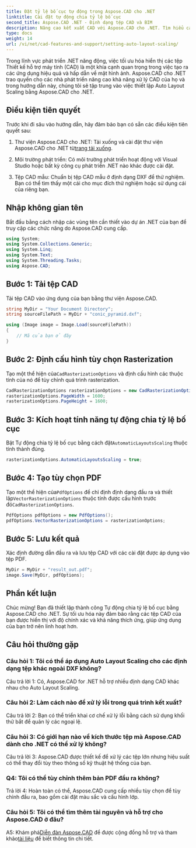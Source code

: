 ```yaml
---
title: Đặt tỷ lệ bố cục tự động trong Aspose.CAD cho .NET
linktitle: Cài đặt tự động chia tỷ lệ bố cục
second_title: Aspose.CAD .NET - Định dạng tệp CAD và BIM
description: Nâng cao kết xuất CAD với Aspose.CAD cho .NET. Tìm hiểu cách thiết lập Tự động chia tỷ lệ bố cục để hiển thị tệp chính xác và có khả năng thích ứng.
type: docs
weight: 14
url: /vi/net/cad-features-and-support/setting-auto-layout-scaling/
---
```

Trong lĩnh vực phát triển .NET năng động, việc tối ưu hóa hiển thị các tệp Thiết kế hỗ trợ máy tính (CAD) là một khía cạnh quan trọng trong việc tạo ra các ứng dụng hiệu quả và hấp dẫn về mặt hình ảnh. Aspose.CAD cho .NET trao quyền cho các nhà phát triển nâng cao khả năng xử lý CAD của họ và trong hướng dẫn này, chúng tôi sẽ tập trung vào việc thiết lập Auto Layout Scaling bằng Aspose.CAD cho .NET.

## Điều kiện tiên quyết

Trước khi đi sâu vào hướng dẫn, hãy đảm bảo bạn có sẵn các điều kiện tiên quyết sau:

1.  Thư viện Aspose.CAD cho .NET: Tải xuống và cài đặt thư viện Aspose.CAD cho .NET từ[trang tải xuống](https://releases.aspose.com/cad/net/).

2. Môi trường phát triển: Có môi trường phát triển hoạt động với Visual Studio hoặc bất kỳ công cụ phát triển .NET nào khác được cài đặt.

3. Tệp CAD mẫu: Chuẩn bị tệp CAD mẫu ở định dạng DXF để thử nghiệm. Bạn có thể tìm thấy một cái cho mục đích thử nghiệm hoặc sử dụng cái của riêng bạn.

## Nhập không gian tên

Bắt đầu bằng cách nhập các vùng tên cần thiết vào dự án .NET của bạn để truy cập các chức năng do Aspose.CAD cung cấp.

```csharp
using System;
using System.Collections.Generic;
using System.Linq;
using System.Text;
using System.Threading.Tasks;
using Aspose.CAD;
```

## Bước 1: Tải tệp CAD

Tải tệp CAD vào ứng dụng của bạn bằng thư viện Aspose.CAD.

```csharp
string MyDir = "Your Document Directory";
string sourceFilePath = MyDir + "conic_pyramid.dxf";

using (Image image = Image.Load(sourceFilePath))
{
    // Mã của bạn ở đây
}
```

## Bước 2: Định cấu hình tùy chọn Rasterization

 Tạo một thể hiện của`CadRasterizationOptions` và định cấu hình các thuộc tính của nó để tùy chỉnh quá trình rasterization.

```csharp
CadRasterizationOptions rasterizationOptions = new CadRasterizationOptions();
rasterizationOptions.PageWidth = 1600;
rasterizationOptions.PageHeight = 1600;
```

## Bước 3: Kích hoạt tính năng tự động chia tỷ lệ bố cục

 Bật Tự động chia tỷ lệ bố cục bằng cách đặt`AutomaticLayoutsScaling` thuộc tính thành đúng.

```csharp
rasterizationOptions.AutomaticLayoutsScaling = true;
```

## Bước 4: Tạo tùy chọn PDF

 Tạo một thể hiện của`PdfOptions` để chỉ định định dạng đầu ra và thiết lập`VectorRasterizationOptions` thuộc tính được cấu hình trước đó`CadRasterizationOptions`.

```csharp
PdfOptions pdfOptions = new PdfOptions();
pdfOptions.VectorRasterizationOptions = rasterizationOptions;
```

## Bước 5: Lưu kết quả

Xác định đường dẫn đầu ra và lưu tệp CAD với các cài đặt được áp dụng vào tệp PDF.

```csharp
MyDir = MyDir + "result_out.pdf";
image.Save(MyDir, pdfOptions);
```

## Phần kết luận

Chúc mừng! Bạn đã thiết lập thành công Tự động chia tỷ lệ bố cục bằng Aspose.CAD cho .NET. Sự tối ưu hóa này đảm bảo rằng các tệp CAD của bạn được hiển thị với độ chính xác và khả năng thích ứng, giúp ứng dụng của bạn trở nên linh hoạt hơn.

## Câu hỏi thường gặp

### Câu hỏi 1: Tôi có thể áp dụng Auto Layout Scaling cho các định dạng tệp khác ngoài DXF không?

Câu trả lời 1: Có, Aspose.CAD for .NET hỗ trợ nhiều định dạng CAD khác nhau cho Auto Layout Scaling.

### Câu hỏi 2: Làm cách nào để xử lý lỗi trong quá trình kết xuất?

Câu trả lời 2: Bạn có thể triển khai cơ chế xử lý lỗi bằng cách sử dụng khối thử bắt để quản lý các ngoại lệ.

### Câu hỏi 3: Có giới hạn nào về kích thước tệp mà Aspose.CAD dành cho .NET có thể xử lý không?

Câu trả lời 3: Aspose.CAD được thiết kế để xử lý các tệp lớn nhưng hiệu suất có thể thay đổi tùy theo thông số kỹ thuật hệ thống của bạn.

### Q4: Tôi có thể tùy chỉnh thêm bản PDF đầu ra không?

Trả lời 4: Hoàn toàn có thể, Aspose.CAD cung cấp nhiều tùy chọn để tùy chỉnh đầu ra, bao gồm cài đặt màu sắc và cấu hình lớp.

### Câu hỏi 5: Tôi có thể tìm thêm tài nguyên và hỗ trợ cho Aspose.CAD ở đâu?

 A5: Khám phá[Diễn đàn Aspose.CAD](https://forum.aspose.com/c/cad/19) để được cộng đồng hỗ trợ và tham khảo[tài liệu](https://reference.aspose.com/cad/net/) để biết thông tin chi tiết.